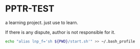 # PPTR-TEST
a learning project. just use to learn.  

If there is any dispute, author is not responsible for it.

```bash
echo "alias lnp_f='sh ${PWD}/start.sh'" >> ~/.bash_profile
```
